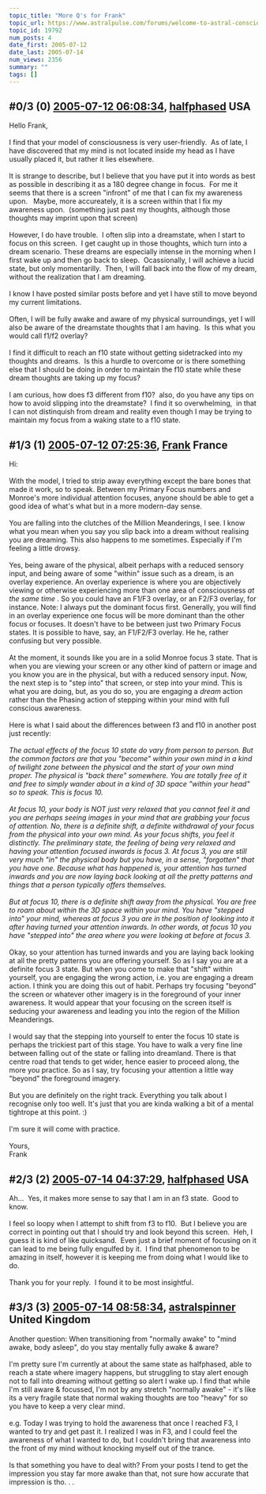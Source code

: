 ```yaml
---
topic_title: "More Q's for Frank"
topic_url: https://www.astralpulse.com/forums/welcome-to-astral-consciousness!/more-q-s-for-frank
topic_id: 19792
num_posts: 4
date_first: 2005-07-12
date_last: 2005-07-14
num_views: 2356
summary: ""
tags: []
---
```


## \#0/3 (0) [2005-07-12 06:08:34](https://www.astralpulse.com/forums/index.php?msg=169899), [halfphased](https://www.astralpulse.com/forums/profile/?u=2995) USA ##
<section>
Hello Frank,
<br>
<br>
I find that your model of consciousness is very user-friendly.  As of late, I have discovered that my mind is not located inside my head as I have usually placed it, but rather it lies elsewhere.
<br>
<br>
It is strange to describe, but I believe that you have put it into words as best as possible in describing it as a 180 degree change in focus.  For me it seems that there is a screen "infront" of me that I can fix my awareness upon.   Maybe, more accureately, it is a screen within that I fix my awareness upon.  (something just past my thoughts, although those thoughts may imprint upon that screen)
<br>
<br>
However, I do have trouble.  I often slip into a dreamstate, when I start to focus on this screen.  I get caught up in those thoughts, which turn into a dream scenario. These dreams are especially intense in the morning when I first wake up and then go back to sleep.  Ocassionally, I will achieve a lucid state, but only momentarilly.  Then, I will fall back into the flow of my dream, without the realization that I am dreaming.
<br>
<br>
I know I have posted similar posts before and yet I have still to move beyond my current limitations.
<br>
<br>
Often, I will be fully awake and aware of my physical surroundings, yet I will also be aware of the dreamstate thoughts that I am having.  Is this what you would call f1/f2 overlay?
<br>
<br>
I find it difficult to reach an f10 state without getting sidetracked into my thoughts and dreams.  Is this a hurdle to overcome or is there something else that I should be doing in order to maintain the f10 state while these dream thoughts are taking up my focus?
<br>
<br>
I am curious, how does f3 different from f10?  also, do you have any tips on how to avoid slipping into the dreamstate?  I find it so overwhelming,  in that I can not distinquish from dream and reality even though I may be trying to maintain my focus from a waking state to a f10 state.
</section>

## \#1/3 (1) [2005-07-12 07:25:36](https://www.astralpulse.com/forums/index.php?msg=169912), [Frank](https://www.astralpulse.com/forums/profile/?u=359) France ##
<section>
Hi:
<br>
<br>
With the model, I tried to strip away everything except the bare bones that made it work, so to speak. Between my Primary Focus numbers and Monroe's more individual attention focuses, anyone should be able to get a good idea of what's what but in a more modern-day sense.
<br>
<br>
You are falling into the clutches of the Million Meanderings, I see. I know what you mean when you say you slip back into a dream without realising you are dreaming. This also happens to me sometimes. Especially if I'm feeling a little drowsy.
<br>
<br>
Yes, being aware of the physical, albeit perhaps with a reduced sensory input, and being aware of some "within" issue such as a dream, is an overlay experience. An overlay experience is where you are objectively viewing or otherwise experiencing more than one area of consciousness
<i>
 at the same time
</i>
. So you could have an F1/F3 overlay, or an F2/F3 overlay, for instance. Note: I always put the dominant focus first. Generally, you will find in an overlay experience one focus will be more dominant than the other focus or focuses. It doesn't have to be between just two Primary Focus states. It is possible to have, say, an F1/F2/F3 overlay. He he, rather confusing but very possible.
<br>
<br>
At the moment, it sounds like you are in a solid Monroe focus 3 state. That is when you are viewing your screen or any other kind of pattern or image and you know you are in the physical, but with a reduced sensory input. Now, the next step is to "step into" that screen, or step into your mind. This is what you are doing, but, as you do so, you are engaging a
<i>
 dream
</i>
action rather than the Phasing action of stepping within your mind with full conscious awareness.
<br>
<br>
Here is what I said about the differences between f3 and f10 in another post just recently:
<br>
<br>
<i>
 The actual effects of the focus 10 state do vary from person to person. But the common factors are that you "become" within your own mind in a kind of twilight zone between the physical and the start of your own mind proper. The physical is "back there" somewhere. You are totally free of it and free to simply wander about in a kind of 3D space "within your head" so to speak. This is focus 10.
 <br>
 <br>
 At focus 10, your body is NOT just very relaxed that you cannot feel it and you are perhaps seeing images in your mind that are grabbing your focus of attention. No, there is a definite shift, a definite withdrawal of your focus from the physical into your own mind. As your focus shifts, you feel it distinctly. The preliminary state, the feeling of being very relaxed and having your attention focused inwards is focus 3. At focus 3, you are still very much "in" the physical body but you have, in a sense, "forgotten" that you have one. Because what has happened is, your attention has turned inwards and you are now laying back looking at all the pretty patterns and things that a person typically offers themselves.
 <br>
 <br>
 But at focus 10, there is a definite shift away from the physical. You are free to roam about within the 3D space within your mind. You have "stepped into" your mind, whereas at focus 3 you are in the position of looking into it after having turned your attention inwards. In other words, at focus 10 you have "stepped into" the area where you were looking at before at focus 3.
</i>
<br>
<br>
Okay, so your attention has turned inwards and you are laying back looking at all the pretty patterns you are offering yourself. So as I say you are at a definite focus 3 state. But when you come to make that "shift" within yourself, you are engaging the wrong action, i.e. you are engaging a dream action. I think you are doing this out of habit. Perhaps try focusing "beyond" the screen or whatever other imagery is in the foreground of your inner awareness. It would appear that your focusing on the screen itself is seducing your awareness and leading you into the region of the Million Meanderings.
<br>
<br>
I would say that the stepping into yourself to enter the focus 10 state is perhaps the trickiest part of this stage. You have to walk a very fine line between falling out of the state or falling into dreamland. There is that centre road that tends to get wider, hence easier to proceed along, the more you practice. So as I say, try focusing your attention a little way "beyond" the foreground imagery.
<br>
<br>
But you are definitely on the right track. Everything you talk about I recognise only too well. It's just that you are kinda walking a bit of a mental tightrope at this point. :)
<br>
<br>
I'm sure it will come with practice.
<br>
<br>
Yours,
<br>
Frank
</section>

## \#2/3 (2) [2005-07-14 04:37:29](https://www.astralpulse.com/forums/index.php?msg=170166), [halfphased](https://www.astralpulse.com/forums/profile/?u=2995) USA ##
<section>
Ah...  Yes, it makes more sense to say that I am in an f3 state.  Good to know.
<br>
<br>
I feel so loopy when I attempt to shift from f3 to f10.  But I believe you are correct in pointing out that I should try and look beyond this screen.  Heh, I guess it is kind of like quicksand.  Even just a brief moment of focusing on it can lead to me being fully engulfed by it.  I find that phenomenon to be amazing in itself, however it is keeping me from doing what I would like to do.
<br>
<br>
Thank you for your reply.  I found it to be most insightful.
</section>

## \#3/3 (3) [2005-07-14 08:58:34](https://www.astralpulse.com/forums/index.php?msg=170176), [astralspinner](https://www.astralpulse.com/forums/profile/?u=888) United Kingdom ##
<section>
Another question: When transitioning from "normally awake" to "mind awake, body asleep", do you stay mentally fully awake &amp; aware?
<br>
<br>
I'm pretty sure I'm currently at about the same state as halfphased, able to reach a state where imagery happens, but struggling to stay alert enough not to fall into dreaming without getting so alert I wake up. I find that while I'm still aware &amp; focussed, I'm not by any stretch "normally awake" - it's like its a very fragile state that normal waking thoughts are too "heavy" for so you have to keep a very clear mind.
<br>
<br>
e.g. Today I was trying to hold the awareness that once I reached F3, I wanted to try and get past it. I realized I was in F3, and I could feel the awareness of what I wanted to do, but I couldn't bring that awareness into the front of my mind without knocking myself out of the trance.
<br>
<br>
Is that something you have to deal with? From your posts I tend to get the impression you stay far more awake than that, not sure how accurate that impression is tho. . .
</section>